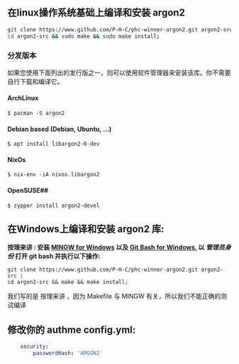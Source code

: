 ## 在linux操作系统基础上编译和安装 argon2 

```bash
git clone https://www.github.com/P-H-C/phc-winner-argon2.git argon2-src;
cd argon2-src && sudo make && sudo make install;
```

### 分发版本

如果您使用下面列出的发行版之一，则可以使用软件管理器来安装该库。你不需要自行下载和编译它。

#### ArchLinux

`$ pacman -S argon2`

#### Debian based (Debian, Ubuntu, ...)

`$ apt install libargon2-0-dev`

#### NixOs

`$ nix-env -iA nixos.libargon2`

#### OpenSUSE## 

`$ zypper install argon2-devel`

## 在Windows上编译和安装 argon2 库: 

**按理来讲 : 安装 [MINGW for Windows](https://sourceforge.net/projects/mingw/files/Installer/) 以及 [Git Bash for Windows](https://git-for-windows.github.io/), 以 _管理员身份_ 打开 git bash 并执行以下操作:**

```
git clone https://www.github.com/P-H-C/phc-winner-argon2.git argon2-src ;
cd argon2-src && make && make install;
```

我们写的是 按理来讲 ，因为 Makefile 与 MINGW 有关，所以我们不能正确的测试编译

## 修改你的 authme config.yml: 
```yaml
    security:
        passwordHash: 'ARGON2'
```
